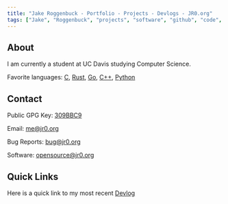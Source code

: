 ```yaml
---
title: "Jake Roggenbuck - Portfolio - Projects - Devlogs - JR0.org"
tags: ["Jake", "Roggenbuck", "projects", "software", "github", "code", "product", "manager"]
---
```


## About

I am currently a student at UC Davis studying Computer Science.

Favorite languages: [C](https://github.com/JakeRoggenbuck?tab=repositories&q=&type=&language=c&sort=stargazers), [Rust](https://github.com/JakeRoggenbuck?tab=repositories&q=&type=&language=rust&sort=stargazers), [Go](https://github.com/JakeRoggenbuck?tab=repositories&q=&type=&language=go&sort=stargazers), [C++](https://github.com/JakeRoggenbuck?tab=repositories&q=&type=&language=%2B%2B&sort=stargazers), [Python](https://github.com/JakeRoggenbuck?tab=repositories&q=&type=&language=python&sort=stargazers)

## Contact

Public GPG Key: [309BBC9](jakeroggenbuck.gpg)

Email: [me@jr0.org](mailto:me@jr0.org)

Bug Reports: [bug@jr0.org](mailto:bug@jr0.org)

Software: [opensource@jr0.org](mailto:opensource@jr0.org)

## Quick Links

Here is a quick link to my most recent [Devlog](devlogs/march-2023/)
